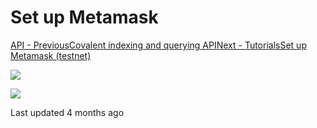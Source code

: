 # Set up Metamask

[API - PreviousCovalent indexing and querying API](../api/covalent-indexing-and-querying-api.md)[Next - TutorialsSet up Metamask \(testnet\)](set-up-metamask-testnet.md)

![](https://lh3.googleusercontent.com/a-/AOh14Ghh4Pv_kVU-gZsBUypEJKQUdzgXLt8Hw38GZ2Q0=s96-c)

![](https://gblobscdn.gitbook.com/users%2FiI2czj1xdtfxoBd9tLru7AptkhG3%2Favatar-1606754529248.png?alt=media)

Last updated 4 months ago

